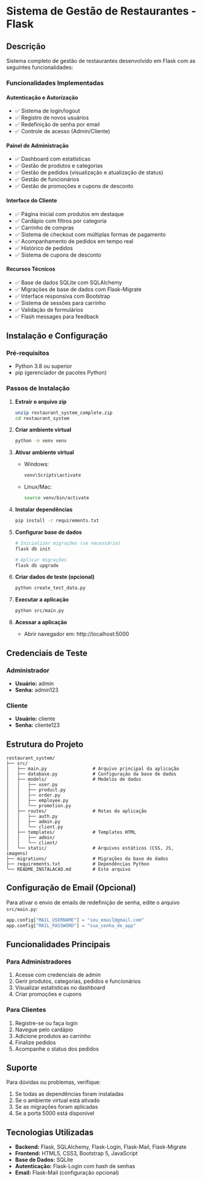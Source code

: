 # Sistema de Gestão de Restaurantes - Flask

## Descrição
Sistema completo de gestão de restaurantes desenvolvido em Flask com as seguintes funcionalidades:

### Funcionalidades Implementadas

#### Autenticação e Autorização
- ✅ Sistema de login/logout
- ✅ Registro de novos usuários
- ✅ Redefinição de senha por email
- ✅ Controle de acesso (Admin/Cliente)

#### Painel de Administração
- ✅ Dashboard com estatísticas
- ✅ Gestão de produtos e categorias
- ✅ Gestão de pedidos (visualização e atualização de status)
- ✅ Gestão de funcionários
- ✅ Gestão de promoções e cupons de desconto

#### Interface do Cliente
- ✅ Página inicial com produtos em destaque
- ✅ Cardápio com filtros por categoria
- ✅ Carrinho de compras
- ✅ Sistema de checkout com múltiplas formas de pagamento
- ✅ Acompanhamento de pedidos em tempo real
- ✅ Histórico de pedidos
- ✅ Sistema de cupons de desconto

#### Recursos Técnicos
- ✅ Base de dados SQLite com SQLAlchemy
- ✅ Migrações de base de dados com Flask-Migrate
- ✅ Interface responsiva com Bootstrap
- ✅ Sistema de sessões para carrinho
- ✅ Validação de formulários
- ✅ Flash messages para feedback

## Instalação e Configuração

### Pré-requisitos
- Python 3.8 ou superior
- pip (gerenciador de pacotes Python)

### Passos de Instalação

1. **Extrair o arquivo zip**
   ```bash
   unzip restaurant_system_complete.zip
   cd restaurant_system
   ```

2. **Criar ambiente virtual**
   ```bash
   python -m venv venv
   ```

3. **Ativar ambiente virtual**
   - Windows:
     ```bash
     venv\Scripts\activate
     ```
   - Linux/Mac:
     ```bash
     source venv/bin/activate
     ```

4. **Instalar dependências**
   ```bash
   pip install -r requirements.txt
   ```

5. **Configurar base de dados**
   ```bash
   # Inicializar migrações (se necessário)
   flask db init
   
   # Aplicar migrações
   flask db upgrade
   ```

6. **Criar dados de teste (opcional)**
   ```bash
   python create_test_data.py
   ```

7. **Executar a aplicação**
   ```bash
   python src/main.py
   ```

8. **Acessar a aplicação**
   - Abrir navegador em: http://localhost:5000

## Credenciais de Teste

### Administrador
- **Usuário:** admin
- **Senha:** admin123

### Cliente
- **Usuário:** cliente
- **Senha:** cliente123

## Estrutura do Projeto

```
restaurant_system/
├── src/
│   ├── main.py                 # Arquivo principal da aplicação
│   ├── database.py             # Configuração da base de dados
│   ├── models/                 # Modelos de dados
│   │   ├── user.py
│   │   ├── product.py
│   │   ├── order.py
│   │   ├── employee.py
│   │   └── promotion.py
│   ├── routes/                 # Rotas da aplicação
│   │   ├── auth.py
│   │   ├── admin.py
│   │   └── client.py
│   ├── templates/              # Templates HTML
│   │   ├── admin/
│   │   └── client/
│   └── static/                 # Arquivos estáticos (CSS, JS, imagens)
├── migrations/                 # Migrações da base de dados
├── requirements.txt            # Dependências Python
└── README_INSTALACAO.md        # Este arquivo
```

## Configuração de Email (Opcional)

Para ativar o envio de emails de redefinição de senha, edite o arquivo `src/main.py`:

```python
app.config["MAIL_USERNAME"] = "seu_email@gmail.com"
app.config["MAIL_PASSWORD"] = "sua_senha_de_app"
```

## Funcionalidades Principais

### Para Administradores
1. Acesse com credenciais de admin
2. Gerir produtos, categorias, pedidos e funcionários
3. Visualizar estatísticas no dashboard
4. Criar promoções e cupons

### Para Clientes
1. Registre-se ou faça login
2. Navegue pelo cardápio
3. Adicione produtos ao carrinho
4. Finalize pedidos
5. Acompanhe o status dos pedidos

## Suporte

Para dúvidas ou problemas, verifique:
1. Se todas as dependências foram instaladas
2. Se o ambiente virtual está ativado
3. Se as migrações foram aplicadas
4. Se a porta 5000 está disponível

## Tecnologias Utilizadas

- **Backend:** Flask, SQLAlchemy, Flask-Login, Flask-Mail, Flask-Migrate
- **Frontend:** HTML5, CSS3, Bootstrap 5, JavaScript
- **Base de Dados:** SQLite
- **Autenticação:** Flask-Login com hash de senhas
- **Email:** Flask-Mail (configuração opcional)

